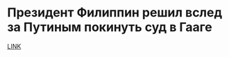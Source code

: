 # Президент Филиппин решил вслед за Путиным покинуть суд в Гааге



[LINK](https://varlamov.ru/2078505.html)